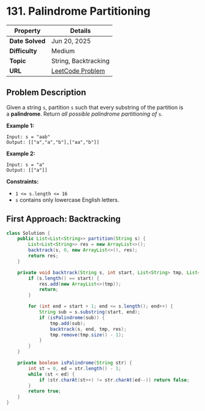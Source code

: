 # 131. Palindrome Partitioning

| Property | Details |
|----------|--------|
| **Date Solved** | Jun 20, 2025 |
| **Difficulty** | Medium |
| **Topic** | String, Backtracking |
| **URL** | [LeetCode Problem](https://leetcode.com/problems/palindrome-partitioning/description/) |

## Problem Description 
Given a string `s`, partition `s` such that every substring of the partition is a **palindrome**. Return *all possible palindrome partitioning of* `s`.

**Example 1:**

```
Input: s = "aab"
Output: [["a","a","b"],["aa","b"]]
```

**Example 2:**

```
Input: s = "a"
Output: [["a"]]
```

**Constraints:**

- `1 <= s.length <= 16`
- `s` contains only lowercase English letters.

## First Approach: Backtracking

```java
class Solution {
    public List<List<String>> partition(String s) {
        List<List<String>> res = new ArrayList<>();
        backtrack(s, 0, new ArrayList<>(), res);
        return res;
    }

    private void backtrack(String s, int start, List<String> tmp, List<List<String>> res) {
        if (s.length() == start) {
            res.add(new ArrayList<>(tmp));
            return;
        }

        for (int end = start + 1; end <= s.length(); end++) {
            String sub = s.substring(start, end);
            if (isPalindrome(sub)) {
                tmp.add(sub);
                backtrack(s, end, tmp, res);
                tmp.remove(tmp.size() - 1);
            }
        }
    }

    private boolean isPalindrome(String str) {
        int st = 0, ed = str.length() - 1;
        while (st < ed) {
            if (str.charAt(st++) != str.charAt(ed--)) return false;
        }
        return true;
    }
}
```
